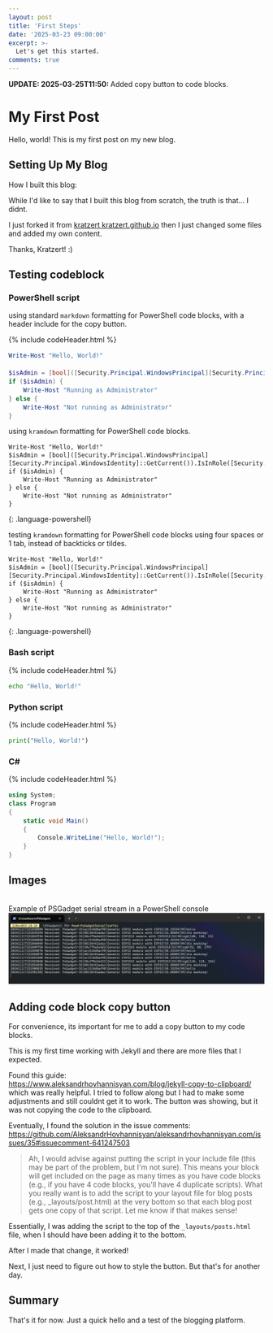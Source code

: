 ```yaml
---
layout: post
title: 'First Steps'
date: '2025-03-23 09:00:00'
excerpt: >-
  Let's get this started.
comments: true
---
```


<div class="alert alert-info">
<strong>UPDATE: 2025-03-25T11:50: </strong>
Added copy button to code blocks.
</div>


# My First Post

Hello, world! This is my first post on my new blog. 

## Setting Up My Blog

How I built this blog:

While I'd like to say that I built this blog from scratch, the truth is that... I didnt. 

I just forked it from [kratzert kratzert.github.io](https://github.com/kratzert/kratzert.github.io) then I just changed some files and added my own content.

Thanks, Kratzert! :)

## Testing codeblock

### PowerShell script

using standard `markdown` formatting for PowerShell code blocks, with a header include for the copy button.

{% include codeHeader.html %}
```powershell
Write-Host "Hello, World!"

$isAdmin = [bool]([Security.Principal.WindowsPrincipal][Security.Principal.WindowsIdentity]::GetCurrent()).IsInRole([Security.Principal.WindowsBuiltInRole]::Administrator)
if ($isAdmin) {
    Write-Host "Running as Administrator"
} else {
    Write-Host "Not running as Administrator"
}
```

using `kramdown` formatting for PowerShell code blocks. 

~~~
Write-Host "Hello, World!"
$isAdmin = [bool]([Security.Principal.WindowsPrincipal][Security.Principal.WindowsIdentity]::GetCurrent()).IsInRole([Security.Principal.WindowsBuiltInRole]::Administrator)
if ($isAdmin) {
    Write-Host "Running as Administrator"
} else {
    Write-Host "Not running as Administrator"
}
~~~
{: .language-powershell}

testing `kramdown` formatting for PowerShell code blocks using four spaces or 1 tab, instead of backticks or tildes.

    Write-Host "Hello, World!"
    $isAdmin = [bool]([Security.Principal.WindowsPrincipal][Security.Principal.WindowsIdentity]::GetCurrent()).IsInRole([Security.Principal.WindowsBuiltInRole]::Administrator)
    if ($isAdmin) {
        Write-Host "Running as Administrator"
    } else {
        Write-Host "Not running as Administrator"
    }
{: .language-powershell}

### Bash script

{% include codeHeader.html %}
```bash
echo "Hello, World!"
```

### Python script

{% include codeHeader.html %}
```python
print("Hello, World!")
```

### C# 

{% include codeHeader.html %}
```csharp
using System;
class Program
{
    static void Main()
    {
        Console.WriteLine("Hello, World!");
    }
}
```

## Images

<div class="fig figcenter fighighlight">
  <div class="figcaption"><br> Example of PSGadget serial stream in a PowerShell console<br>
  <img src="/images/psgadgets/psgadget_serial.png" alt="PSGadget Serial example" />
  </div>
</div>

## Adding code block copy button

For convenience, its important for me to add a copy button to my code blocks. 

This is my first time working with Jekyll and there are more files that I expected.

Found this guide:   
https://www.aleksandrhovhannisyan.com/blog/jekyll-copy-to-clipboard/   
which was really helpful. I tried to follow along but I had to make some adjustments and still couldnt get it to work. The button was showing, but it was not copying the code to the clipboard.

Eventually, I found the solution in the issue comments:  
https://github.com/AleksandrHovhannisyan/aleksandrhovhannisyan.com/issues/35#issuecomment-641247503  

> Ah, I would advise against putting the script in your include file (this may be part of the problem, but I'm not sure). This means your <script></script> block will get included on the page as many times as you have code blocks (e.g., if you have 4 code blocks, you'll have 4 duplicate scripts). What you really want is to add the script to your layout file for blog posts (e.g., _layouts/post.html) at the very bottom so that each blog post gets one copy of that script. Let me know if that makes sense!

Essentially, I was adding the script to the top of the `_layouts/posts.html` file, when I should have been adding it to the bottom.

After I made that change, it worked!

Next, I just need to figure out how to style the button. But that's for another day.

## Summary

That's it for now. Just a quick hello and a test of the blogging platform. 

